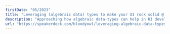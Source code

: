 ```yaml
---
firstDate: "05/2023"
title: "Leveraging (algebraic data) types to make your UI rock solid @ nordic.js"
description: "Approaching how algebraic data-types can help in UI development."
url: "https://speakerdeck.com/bloodyowl/leveraging-algebraic-data-types-to-make-your-ui-rock-at-jsheroes"
---
```

